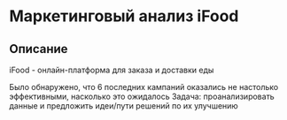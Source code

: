 # Маркетинговый анализ iFood

## Описание

iFood - онлайн-платформа для заказа и доставки еды

Было обнаружено, что 6 последних кампаний оказались не настолько эффективными, насколько это ожидалось
Задача: проанализировать данные и предложить идеи/пути решений по их улучшению

